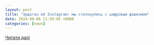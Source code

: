 ```yaml
---
layout: post
title: "Эрдоган об Instagram: мы столкнулись с цифровым фашизмом"
date: 2024-08-06 11:59:05 +0000
categories: [news]
---
```


[Читати далі](http://itnews.com.ua/news/103886-erdogan-ob-instagram-my-stolknulis-s-tsifrovym-fashizmom)
